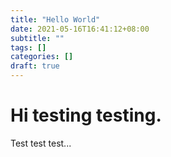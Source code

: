 ```yaml
---
title: "Hello World"
date: 2021-05-16T16:41:12+08:00
subtitle: ""
tags: []
categories: []
draft: true
---
```


Hi testing testing.
=======
Test test test...
